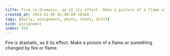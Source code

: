 ```yaml
---
title: Fire is dramatic, as it its effect. Make a picture of a flame or something changed by fire or flame.
created_at: 2014-01-06 01:00:00 +0100
tags: [daily, assignment, photo, shoot, ds333]
kind: assignment
index: 333
---
```


Fire is dramatic, as it its effect. Make a picture of a flame or something changed by fire or flame.
